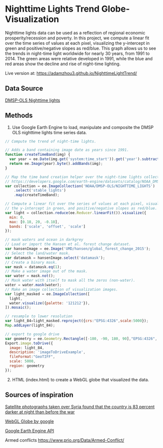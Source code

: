 # Nighttime Lights Trend Globe-Visualization

Nighttime lights data can be used as a reflection of regional economic prosperity/recession and poverty. In this project, we compute a linear fit over the time series of values at each pixel, visualizing the y-intercept in green and positive/negative slopes as red/blue. This graph allows us to see the trends in night-time light worldwide for nearly 30 years, from 1991 to 2014. The green areas were relative developed in 1991, while the blue and red areas show the decline and rise of night-time lighting.

Live version at: https://adamzhou3.github.io/NighttimeLightTrend/

## Data Source 

[DMSP-OLS Nighttime lights]( https://developers.google.com/earth-engine/datasets/catalog/NOAA_DMSP-OLS_NIGHTTIME_LIGHTS#description)

##  Methods

1.  Use Google Earth Engine to load, manipulate and composite the DMSP OLS nighttime lights time series data.

```javascript
// Compute the trend of night-time lights.

// Adds a band containing image date as years since 1991.
function createTimeBand(img) {
  var year = ee.Date(img.get('system:time_start')).get('year').subtract(1991);
  return ee.Image(year).byte().addBands(img);
}

// Map the time band creation helper over the night-time lights collection.
// https://developers.google.com/earth-engine/datasets/catalog/NOAA_DMSP-OLS_NIGHTTIME_LIGHTS
var collection = ee.ImageCollection('NOAA/DMSP-OLS/NIGHTTIME_LIGHTS')
    .select('stable_lights')
    .map(createTimeBand);

// Compute a linear fit over the series of values at each pixel, visualizing
// the y-intercept in green, and positive/negative slopes as red/blue.
var light = collection.reduce(ee.Reducer.linearFit()).visualize({
  min: 0, 
  max: [0.18, 20, -0.18], 
  bands: ['scale', 'offset', 'scale']
});

// mask waters and ocean in darkgrey
// Load or import the Hansen et al. forest change dataset.
var hansenImage = ee.Image('UMD/hansen/global_forest_change_2015');
// Select the land/water mask.
var datamask = hansenImage.select('datamask');
// Create a binary mask.
var mask = datamask.eq(1);
// Make a water image out of the mask.
var water = mask.not();
// Mask water with itself to mask all the zeros (non-water).
water = water.mask(water);
// Make an image collection of visualization images.
var light_masked = ee.ImageCollection([
  light,
  water.visualize({palette: '121212'}),
]).mosaic();

// resample to lower resolution 
var light_84=light_masked.reproject({crs:"EPSG:4326",scale:5000});
Map.addLayer(light_84);

// export to google drive 
var geometry = ee.Geometry.Rectangle([-180, -90, 180, 90],"EPSG:4326", false);
Export.image.toDrive({
  image: light_84,
  description: 'imageToDriveExample',
  fileFormat:"GeoTIFF",
  scale: 5000,
  region: geometry
});
```

2.  HTML (index.html) to create a WebGL globe that visualized the data.

## Sources of inspiration

[Satellite photographs taken over Syria found that the country is 83 percent darker at night than before the war](https://www.nytimes.com/interactive/2015/03/12/world/middleeast/syria-civil-war-after-four-years-map.html)

[WebGL Globe by google](https://experiments.withgoogle.com/collection/chrome)

[Google Earth Engine API](https://github.com/jcline12/google-earthengine-api)

Armed conflicts https://www.prio.org/Data/Armed-Conflict/
